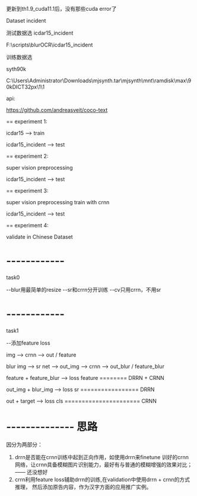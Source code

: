 更新到th1.9_cuda11.1后，没有那些cuda error了


Dataset incident

测试数据选 icdar15_incident

F:\scripts\blurOCR\icdar15_incident

训练数据选 

syth90k

C:\Users\Administrator\Downloads\mjsynth.tar\mjsynth\mnt\ramdisk\max\90kDICT32px\1\1  

api:

https://github.com/andreasveit/coco-text



== experiment 1:

icdar15 --> train

icdar15_incident --> test


== experiment 2:

super vision preprocessing

icdar15_incident --> test


== experiment 3:

super vision preprocessing train with crnn

icdar15_incident --> test


== experiment 4:

validate in Chinese Dataset

 
# ------------
task0  

--blur用最简单的resize
--sr和crrn分开训练
--cv只用crrn，不用sr

# ------------

task1

--添加feature loss

img --> crnn --> out / feature

blur img --> sr net --> out_img --> crnn --> out_blur / feature_blur

feature + feature_blur --> loss feature  ======== DRRN + CRNN

out_img + blur_img --> loss sr  ================= DRRN

out + target --> loss cls  ====================== CRNN

# -------------- 思路

因分为两部分： 

1. drrn是否能在crnn训练中起到正向作用，如使用drrn来finetune 训好的crnn网络，让crnn具备模糊图片识别能力，最好有与普通的模糊增强的效果对比； —— 还没想好
2. crrn利用feature loss辅助drrn的训练,在validation中使用drrn + crnn的方式推理， 然后添加原告内容，作为汉字方面的应用推广实例。